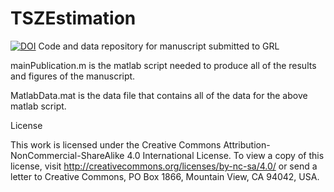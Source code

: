 # TSZEstimation
[![DOI](https://zenodo.org/badge/176624943.svg)](https://zenodo.org/badge/latestdoi/176624943)
Code and data repository for manuscript submitted to GRL

mainPublication.m is the matlab script needed to produce all of the results and figures of the manuscript.

MatlabData.mat is the data file that contains all of the data for the above matlab script.

License 

This work is licensed under the Creative Commons 
Attribution-NonCommercial-ShareAlike 4.0 International License. To view 
a copy of this license, visit http://creativecommons.org/licenses/by-nc-sa/4.0/ 
or send a letter to Creative Commons, PO Box 1866, Mountain View, CA 94042, USA.

